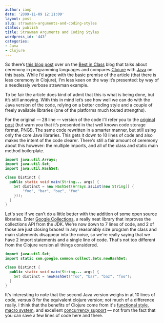 ```yaml
---
author: ianp
date: '2009-11-09 12:11:09'
layout: post
slug: strawman-arguments-and-coding-styles
status: publish
title: Strawman Arguments and Coding Styles
wordpress_id: '443'
categories:
- Java
- Clojure
---
```


So there’s [this blog post][01] over on the [Best in Class][02] blog
that talks about ceremony in programming languages and compares
[Clojure][03] with [Java][04] on this basis. While I’d agree with the
basic premise of the article (that there is less ceremony in Clojure),
I'm less keen on the way it’s presented: by way of a needlessly verbose
strawman example.

To be fair the article does kind of admit that this is
what is being done, but it’s still annoying. With this in mind let’s see
how well we can do with the Java version of the code, relying on a
better coding style and a couple of freely available libraries (one of
the platforms much touted strengths).

For the original — 28 line —
version of the code I’ll refer you to the [original post][01] (but warn
you that it’s presented in that well known code storage format, PNG!).
The same code rewritten in a smarter manner, but still using only the
core Java libraries. This gets it down to 10 lines of code and also
makes the intent of the code clearer. There's still a fair amount of
ceremony about this however: the multiple imports, and all of the class
and static main method boilerplate.

```java
import java.util.Arrays;
import java.util.Set;
import java.util.HashSet;

class Distinct {
  public static void main(String... args) {
    Set distinct = new HashSet(Arrays.asList(new String[] {
        "foo", "bar", "baz", "foo"
    }));
  }
}
```

Let's see if we can't do a little better with the addition of some open
source libraries. Enter [Google Collections][05], a really neat library
that improves the collections API from the JDK. We're now down to 7
lines of code, and 2 of those are just closing braces! In any reasonably
size program the class and main statements disappear into the noise, so
we're really saying that we have 2 import statements and a single line
of code. That's not too different from the Clojure version all things
considered.

```java
import java.util.Set;
import static com.google.common.collect.Sets.newHashSet;

class Distinct {
  public static void main(String... args) {
    Set distinct = newHashSet("foo", "bar", "baz", "foo");
  }
}
```

It's interesting to note that the second Java version weighs in at 10
lines of code, versus 8 for the equivalent clojure version; not much of
a difference really. I think that the benefits of Clojure come from it's
[functional style][06], [macro system][07], and excellent [concurrency support][08] — not from the fact that you can save a few lines of code
here and there.

[01]: http://blog.bestinclass.dk/index.php/2009/09/java-vs-clojure-lets-talk-ceremony/
[02]: http://blog.bestinclass.dk/
[03]: http://clojure.org/
[04]: http://java.sun.com/
[05]: http://code.google.com/p/google-collections/
[06]: http://clojure.org/functional_programming
[07]: http://clojure.org/macros
[08]: http://clojure.org/concurrent_programming
